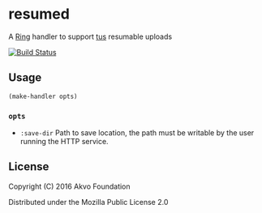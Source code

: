 # resumed

A [Ring](https://github.com/ring-clojure/ring/wiki/Concepts#handlers)
handler to support [tus](http://tus.io/) resumable uploads

[![Build Status](https://travis-ci.org/akvo/resumed.svg?branch=master)](https://travis-ci.org/akvo/resumed)

## Usage

````clojure
(make-handler opts)
````

### `opts`

* `:save-dir` Path to save location, the path must be writable by the
user running the HTTP service.

## License

Copyright (C) 2016 Akvo Foundation

Distributed under the Mozilla Public License 2.0
